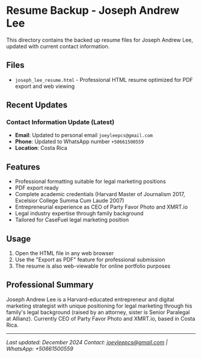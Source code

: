 # Resume Backup - Joseph Andrew Lee

This directory contains the backed up resume files for Joseph Andrew Lee, updated with current contact information.

## Files

- `joseph_lee_resume.html` - Professional HTML resume optimized for PDF export and web viewing

## Recent Updates

### Contact Information Update (Latest)
- **Email**: Updated to personal email `joeyleepcs@gmail.com`
- **Phone**: Updated to WhatsApp number `+50661500559`
- **Location**: Costa Rica

## Features

- Professional formatting suitable for legal marketing positions
- PDF export ready
- Complete academic credentials (Harvard Master of Journalism 2017, Excelsior College Summa Cum Laude 2007)
- Entrepreneurial experience as CEO of Party Favor Photo and XMRT.io
- Legal industry expertise through family background
- Tailored for CaseFuel legal marketing position

## Usage

1. Open the HTML file in any web browser
2. Use the "Export as PDF" feature for professional submission
3. The resume is also web-viewable for online portfolio purposes

## Professional Summary

Joseph Andrew Lee is a Harvard-educated entrepreneur and digital marketing strategist with unique positioning for legal marketing through his family's legal background (raised by an attorney, sister is Senior Paralegal at Allianz). Currently CEO of Party Favor Photo and XMRT.io, based in Costa Rica.

---

*Last updated: December 2024*
*Contact: joeyleepcs@gmail.com | WhatsApp: +50661500559*
